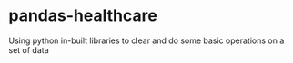 # pandas-healthcare
Using python in-built libraries to clear and do some basic operations on a set of data
